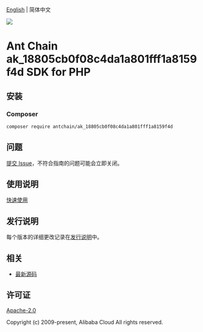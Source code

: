 [English](README.md) | 简体中文

![](https://aliyunsdk-pages.alicdn.com/icons/AlibabaCloud.svg)

# Ant Chain ak_18805cb0f08c4da1a801fff1a8159f4d SDK for PHP

## 安装

### Composer

```bash
composer require antchain/ak_18805cb0f08c4da1a801fff1a8159f4d
```

## 问题

[提交 Issue](https://github.com/alipay/antchain-openapi-prod-sdk/issues/new)，不符合指南的问题可能会立即关闭。

## 使用说明

[快速使用](https://github.com/alipay/antchain-openapi-prod-sdk)

## 发行说明

每个版本的详细更改记录在[发行说明](./ChangeLog.txt)中。

## 相关

* [最新源码](https://github.com/antchain-openapi-sdk-php)

## 许可证

[Apache-2.0](http://www.apache.org/licenses/LICENSE-2.0)

Copyright (c) 2009-present, Alibaba Cloud All rights reserved.
